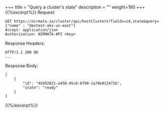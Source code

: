 +++
title = "Query a cluster's state"
description = ""
weight=180
+++
{{%excerpt%}}
Request:

    GET https://nirmata.io/cluster/api/hostClusters?fields=id,state&query={"name" : "devtest-aks-us-east"}
    Accept: application/json
    Authorization: NIRMATA-API <key>

Response Headers:

    HTTP/1.1 200 OK
    ...

Response Body:

    [
        {
            "id": "49202821-a458-45c8-8799-1a79e012471b",
            "state": "ready"
        }
    ]

{{%/excerpt%}}
